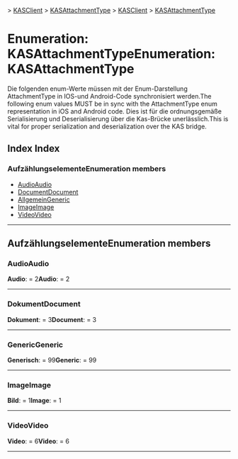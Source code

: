 <span data-ttu-id="46909-101">[](../README.md) > [KASClient](../modules/kasclient.md) > [KASAttachmentType](../enums/kasclient.kasattachmenttype.md)</span><span class="sxs-lookup"><span data-stu-id="46909-101">[](../README.md) > [KASClient](../modules/kasclient.md) > [KASAttachmentType](../enums/kasclient.kasattachmenttype.md)</span></span>

# <a name="enumeration-kasattachmenttype"></a><span data-ttu-id="46909-102">Enumeration: KASAttachmentType</span><span class="sxs-lookup"><span data-stu-id="46909-102">Enumeration: KASAttachmentType</span></span>

<span data-ttu-id="46909-103">Die folgenden enum-Werte müssen mit der Enum-Darstellung AttachmentType in IOS-und Android-Code synchronisiert werden.</span><span class="sxs-lookup"><span data-stu-id="46909-103">The following enum values MUST be in sync with the AttachmentType enum representation in iOS and Android code.</span></span> <span data-ttu-id="46909-104">Dies ist für die ordnungsgemäße Serialisierung und Deserialisierung über die Kas-Brücke unerlässlich.</span><span class="sxs-lookup"><span data-stu-id="46909-104">This is vital for proper serialization and deserialization over the KAS bridge.</span></span>
## <a name="index"></a><span data-ttu-id="46909-105">Index </span><span class="sxs-lookup"><span data-stu-id="46909-105">Index</span></span>

### <a name="enumeration-members"></a><span data-ttu-id="46909-106">Aufzählungselemente</span><span class="sxs-lookup"><span data-stu-id="46909-106">Enumeration members</span></span>

* [<span data-ttu-id="46909-107">Audio</span><span class="sxs-lookup"><span data-stu-id="46909-107">Audio</span></span>](kasclient.kasattachmenttype.md#audio)
* [<span data-ttu-id="46909-108">Document</span><span class="sxs-lookup"><span data-stu-id="46909-108">Document</span></span>](kasclient.kasattachmenttype.md#document)
* [<span data-ttu-id="46909-109">Allgemein</span><span class="sxs-lookup"><span data-stu-id="46909-109">Generic</span></span>](kasclient.kasattachmenttype.md#generic)
* [<span data-ttu-id="46909-110">Image</span><span class="sxs-lookup"><span data-stu-id="46909-110">Image</span></span>](kasclient.kasattachmenttype.md#image)
* [<span data-ttu-id="46909-111">Video</span><span class="sxs-lookup"><span data-stu-id="46909-111">Video</span></span>](kasclient.kasattachmenttype.md#video)

---

## <a name="enumeration-members"></a><span data-ttu-id="46909-112">Aufzählungselemente</span><span class="sxs-lookup"><span data-stu-id="46909-112">Enumeration members</span></span>

<a id="audio"></a>

###  <a name="audio"></a><span data-ttu-id="46909-113">Audio</span><span class="sxs-lookup"><span data-stu-id="46909-113">Audio</span></span>

<span data-ttu-id="46909-114">**Audio**: = 2</span><span class="sxs-lookup"><span data-stu-id="46909-114">**Audio**:  = 2</span></span>

___
<a id="document"></a>

###  <a name="document"></a><span data-ttu-id="46909-115">Dokument</span><span class="sxs-lookup"><span data-stu-id="46909-115">Document</span></span>

<span data-ttu-id="46909-116">**Dokument**: = 3</span><span class="sxs-lookup"><span data-stu-id="46909-116">**Document**:  = 3</span></span>

___
<a id="generic"></a>

###  <a name="generic"></a><span data-ttu-id="46909-117">Generic</span><span class="sxs-lookup"><span data-stu-id="46909-117">Generic</span></span>

<span data-ttu-id="46909-118">**Generisch**: = 99</span><span class="sxs-lookup"><span data-stu-id="46909-118">**Generic**:  = 99</span></span>

___
<a id="image"></a>

###  <a name="image"></a><span data-ttu-id="46909-119">Image</span><span class="sxs-lookup"><span data-stu-id="46909-119">Image</span></span>

<span data-ttu-id="46909-120">**Bild**: = 1</span><span class="sxs-lookup"><span data-stu-id="46909-120">**Image**:  = 1</span></span>

___
<a id="video"></a>

###  <a name="video"></a><span data-ttu-id="46909-121">Video</span><span class="sxs-lookup"><span data-stu-id="46909-121">Video</span></span>

<span data-ttu-id="46909-122">**Video**: = 6</span><span class="sxs-lookup"><span data-stu-id="46909-122">**Video**:  = 6</span></span>

___

